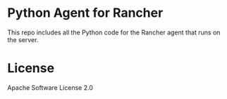 # Python Agent for Rancher

This repo includes all the Python code for the Rancher agent that runs on
the server.

# License

Apache Software License 2.0
